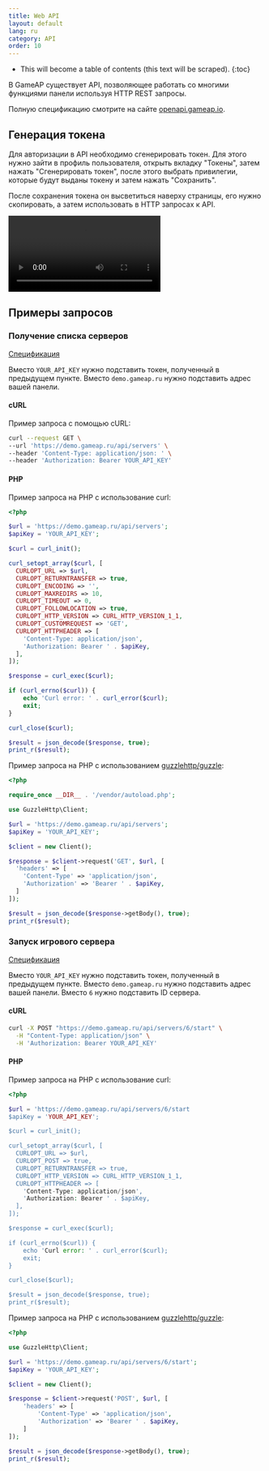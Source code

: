 ```yaml
---
title: Web API
layout: default
lang: ru
category: API
order: 10
---
```


* This will become a table of contents (this text will be scraped).
{:toc}


В GameAP существует API, позволяющее работать со многими функциями панели 
используя HTTP REST запросы.

Полную спецификацию смотрите на сайте [openapi.gameap.io](https://openapi.gameap.io).

## Генерация токена

Для авторизации в API необходимо сгенерировать токен. Для этого нужно зайти в
профиль пользователя, открыть вкладку "Токены", затем нажать "Сгенерировать токен",
после этого выбрать привилегии, которые будут выданы токену и затем нажать "Сохранить".

После сохранения токена он высветиться наверху страницы, его нужно скопировать, а затем 
использовать в HTTP запросах к API.

![Генерация токена в GameAP](/videos/ru/generate_tokens_ru.webm)

## Примеры запросов

### Получение списка серверов

[Спецификация](https://openapi.gameap.io/#tag/servers/paths/~1api~1servers/get)

Вместо `YOUR_API_KEY` нужно подставить токен, полученный в предыдущем пункте.
Вместо `demo.gameap.ru` нужно подставить адрес вашей панели.

#### cURL

Пример запроса с помощью cURL:

```bash
curl --request GET \
--url 'https://demo.gameap.ru/api/servers' \
--header 'Content-Type: application/json: ' \
--header 'Authorization: Bearer YOUR_API_KEY'
```

#### PHP

Пример запроса на PHP с использование curl:

```php
<?php

$url = 'https://demo.gameap.ru/api/servers';
$apiKey = 'YOUR_API_KEY';

$curl = curl_init();

curl_setopt_array($curl, [
  CURLOPT_URL => $url,
  CURLOPT_RETURNTRANSFER => true,
  CURLOPT_ENCODING => '',
  CURLOPT_MAXREDIRS => 10,
  CURLOPT_TIMEOUT => 0,
  CURLOPT_FOLLOWLOCATION => true,
  CURLOPT_HTTP_VERSION => CURL_HTTP_VERSION_1_1,
  CURLOPT_CUSTOMREQUEST => 'GET',
  CURLOPT_HTTPHEADER => [
    'Content-Type: application/json',
    'Authorization: Bearer ' . $apiKey,
  ],
]);

$response = curl_exec($curl);

if (curl_errno($curl)) {
    echo 'Curl error: ' . curl_error($curl);
    exit;
}

curl_close($curl);

$result = json_decode($response, true);
print_r($result);
```

Пример запроса на PHP с использованием [guzzlehttp/guzzle](https://github.com/guzzle/guzzle):

```php
<?php

require_once __DIR__ . '/vendor/autoload.php';

use GuzzleHttp\Client;

$url = 'https://demo.gameap.ru/api/servers';
$apiKey = 'YOUR_API_KEY';

$client = new Client();

$response = $client->request('GET', $url, [
  'headers' => [
    'Content-Type' => 'application/json',
    'Authorization' => 'Bearer ' . $apiKey,
  ]
]);

$result = json_decode($response->getBody(), true);
print_r($result);
```


### Запуск игрового сервера

[Спецификация](https://openapi.gameap.io/#tag/servers/paths/~1api~1servers~1%7Bserver%7D~1start/post)

Вместо `YOUR_API_KEY` нужно подставить токен, полученный в предыдущем пункте.
Вместо `demo.gameap.ru` нужно подставить адрес вашей панели.
Вместо `6` нужно подставить ID сервера.

#### cURL

```bash
curl -X POST "https://demo.gameap.ru/api/servers/6/start" \
  -H "Content-Type: application/json" \
  -H 'Authorization: Bearer YOUR_API_KEY'
```

#### PHP

Пример запроса на PHP с использование curl:

```php
<?php

$url = 'https://demo.gameap.ru/api/servers/6/start
$apiKey = 'YOUR_API_KEY';

$curl = curl_init();

curl_setopt_array($curl, [
  CURLOPT_URL => $url,
  CURLOPT_POST => true,
  CURLOPT_RETURNTRANSFER => true,
  CURLOPT_HTTP_VERSION => CURL_HTTP_VERSION_1_1,
  CURLOPT_HTTPHEADER => [
    'Content-Type: application/json',
    'Authorization: Bearer ' . $apiKey,
  ],
]);

$response = curl_exec($curl);

if (curl_errno($curl)) {
    echo 'Curl error: ' . curl_error($curl);
    exit;
}

curl_close($curl);

$result = json_decode($response, true);
print_r($result);
```

Пример запроса на PHP с использованием [guzzlehttp/guzzle](https://github.com/guzzle/guzzle):

```php
<?php

use GuzzleHttp\Client;

$url = 'https://demo.gameap.ru/api/servers/6/start';
$apiKey = 'YOUR_API_KEY';

$client = new Client();

$response = $client->request('POST', $url, [
    'headers' => [
        'Content-Type' => 'application/json',
        'Authorization' => 'Bearer ' . $apiKey,
    ]
]);

$result = json_decode($response->getBody(), true);
print_r($result);

```